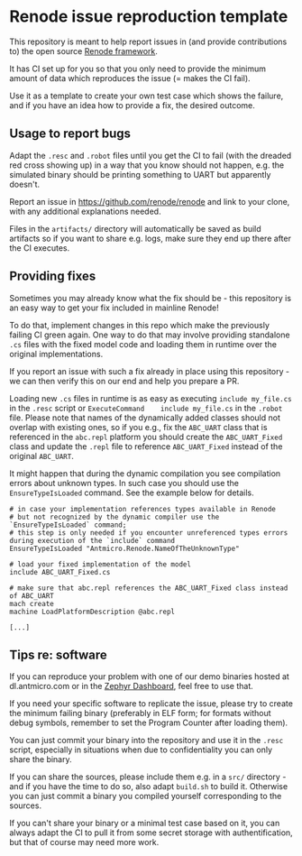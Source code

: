 # Renode issue reproduction template

This repository is meant to help report issues in (and provide contributions to) the open source [Renode framework](https://renode.io).

It has CI set up for you so that you only need to provide the minimum amount of data which reproduces the issue (= makes the CI fail).

Use it as a template to create your own test case which shows the failure, and if you have an idea how to provide a fix, the desired outcome.

## Usage to report bugs

Adapt the `.resc` and `.robot` files until you get the CI to fail (with the dreaded red cross showing up) in a way that you know should not happen, e.g. the simulated binary should be printing something to UART but apparently doesn't.

Report an issue in https://github.com/renode/renode and link to your clone, with any additional explanations needed.

Files in the `artifacts/` directory will automatically be saved as build artifacts so if you want to share e.g. logs, make sure they end up there after the CI executes.

## Providing fixes

Sometimes you may already know what the fix should be - this repository is an easy way to get your fix included in mainline Renode!

To do that, implement changes in this repo which make the previously failing CI green again. One way to do that may involve providing standalone `.cs` files with the fixed model code and loading them in runtime over the original implementations.

If you report an issue with such a fix already in place using this repository - we can then verify this on our end and help you prepare a PR.

Loading new `.cs` files in runtime is as easy as executing `include my_file.cs` in the `.resc` script or `ExecuteCommand    include my_file.cs` in the `.robot` file. Please note that names of the dynamically added classes should not overlap with existing ones, so if you e.g., fix the `ABC_UART` class that is referenced in the `abc.repl` platform you should create the `ABC_UART_Fixed` class and update the `.repl` file to reference `ABC_UART_Fixed` instead of the original `ABC_UART`.

It might happen that during the dynamic compilation you see compilation errors about unknown types. In such case you should use the `EnsureTypeIsLoaded` command. See the example below for details.

```
# in case your implementation references types available in Renode 
# but not recognized by the dynamic compiler use the `EnsureTypeIsLoaded` command;
# this step is only needed if you encounter unreferenced types errors during execution of the `include` command
EnsureTypeIsLoaded "Antmicro.Renode.NameOfTheUnknownType"

# load your fixed implementation of the model
include ABC_UART_Fixed.cs

# make sure that abc.repl references the ABC_UART_Fixed class instead of ABC_UART
mach create
machine LoadPlatformDescription @abc.repl

[...]
```

## Tips re: software

If you can reproduce your problem with one of our demo binaries hosted at dl.antmicro.com or in the [Zephyr Dashboard](https://zephyr-dashboard.renode.io/), feel free to use that.

If you need your specific software to replicate the issue, please try to create the minimum failing binary (preferably in ELF form; for formats without debug symbols, remember to set the Program Counter after loading them).

You can just commit your binary into the repository and use it in the `.resc` script, especially in situations when due to confidentiality you can only share the binary.

If you can share the sources, please include them e.g. in a `src/` directory - and if you have the time to do so, also adapt `build.sh` to build it.
Otherwise you can just commit a binary you compiled yourself corresponding to the sources.

If you can't share your binary or a minimal test case based on it, you can always adapt the CI to pull it from some secret storage with authentification, but that of course may need more work.
